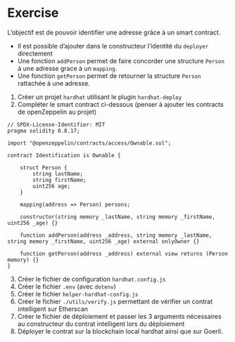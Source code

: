 # Exercise

L’objectif est de pouvoir identifier une adresse grâce à un smart contract.

* Il est possible d’ajouter dans le constructeur l’identité du `deployer` directement
* Une fonction `addPerson` permet de faire concorder une structure `Person` à une adresse grace à un `mapping`.
* Une fonction `getPerson` permet de retourner la structure `Person` rattachée à une adresse.

1. Créer un projet `hardhat` utilisant le plugin `hardhat-deploy`
2. Compléter le smart contract ci-dessous (penser à ajouter les contracts de openZeppelin au projet)

```solidity
// SPDX-License-Identifier: MIT
pragma solidity 0.8.17;

import "@openzeppelin/contracts/access/Ownable.sol";

contract Identification is Ownable {

    struct Person {
        string lastName;
        string firstName;
        uint256 age;
    }

    mapping(address => Person) persons;

    constructor(string memory _lastName, string memory _firstName, uint256 _age) {}

    function addPerson(address _address, string memory _lastName, string memory _firstName, uint256 _age) external onlyOwner {}
    
    function getPerson(address _address) external view returns (Person memory) {}
}
```

3. Créer le fichier de configuration `hardhat.config.js`
4. Créer le fichier `.env` (avec `dotenv`)
5. Créer le fichier `helper-hardhat-config.js`
6. Créer le fichier `./utils/verify.js` permettant de vérifier un contrat intelligent sur Etherscan
7. Créer le fichier de déploiement et passer les 3 arguments nécessaires au constructeur du contrat intelligent lors du déploiement
8. Déployer le contrat sur la blockchain local hardhat ainsi que sur Goerli.
